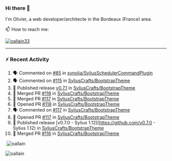 ### Hi there 👋

I'm Olivier, a web developer/architecte in the Bordeaux (France) area.

📫 How to reach me:

<p> <a href="https://twitter.com/oallain33" target="blank"><img src="https://img.shields.io/twitter/follow/oallain33?logo=twitter&style=for-the-badge" alt="oallain33" /></a> </p>

---

### :zap: Recent Activity

<!--START_SECTION:activity-->
1. 🗣 Commented on [#85](https://github.com/synolia/SyliusSchedulerCommandPlugin/issues/85) in [synolia/SyliusSchedulerCommandPlugin](https://github.com/synolia/SyliusSchedulerCommandPlugin)
2. 🗣 Commented on [#115](https://github.com/SyliusCrafts/BootstrapTheme/issues/115) in [SyliusCrafts/BootstrapTheme](https://github.com/SyliusCrafts/BootstrapTheme)
3. 🚀 Published release [v0.7.1](https://github.com/v0.7.1) in [SyliusCrafts/BootstrapTheme](https://github.com/SyliusCrafts/BootstrapTheme)
4. 🎉 Merged PR [#118](https://github.com/SyliusCrafts/BootstrapTheme/pull/118) in [SyliusCrafts/BootstrapTheme](https://github.com/SyliusCrafts/BootstrapTheme)
5. 🎉 Merged PR [#117](https://github.com/SyliusCrafts/BootstrapTheme/pull/117) in [SyliusCrafts/BootstrapTheme](https://github.com/SyliusCrafts/BootstrapTheme)
6. 💪 Opened PR [#118](https://github.com/SyliusCrafts/BootstrapTheme/pull/118) in [SyliusCrafts/BootstrapTheme](https://github.com/SyliusCrafts/BootstrapTheme)
7. 🗣 Commented on [#117](https://github.com/SyliusCrafts/BootstrapTheme/issues/117) in [SyliusCrafts/BootstrapTheme](https://github.com/SyliusCrafts/BootstrapTheme)
8. 💪 Opened PR [#117](https://github.com/SyliusCrafts/BootstrapTheme/pull/117) in [SyliusCrafts/BootstrapTheme](https://github.com/SyliusCrafts/BootstrapTheme)
9. 🚀 Published release [v0.7.0 - Sylius 1.12](https://github.com/v0.7.0 - Sylius 1.12) in [SyliusCrafts/BootstrapTheme](https://github.com/SyliusCrafts/BootstrapTheme)
10. 🎉 Merged PR [#116](https://github.com/SyliusCrafts/BootstrapTheme/pull/116) in [SyliusCrafts/BootstrapTheme](https://github.com/SyliusCrafts/BootstrapTheme)
<!--END_SECTION:activity-->

<p>&nbsp;<img align="center" src="https://github-readme-stats.vercel.app/api?username=oallain&show_icons=true&locale=en" alt="oallain" /></p>

<p><img align="center" src="https://github-readme-streak-stats.herokuapp.com/?user=oallain&" alt="oallain" /></p>

